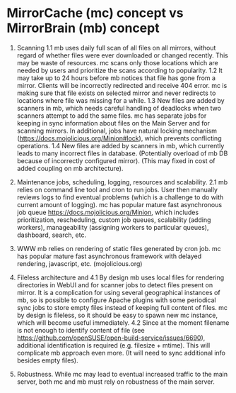 # MirrorCache (mc) concept vs MirrorBrain (mb) concept

1. Scanning
1.1
mb uses daily full scan of all files on all mirrors, without regard of whether files were ever downloaded or changed recently. This may be waste of resources.
mc scans only those locations which are needed by users and prioritize the scans according to popularity.
1.2
It may take up to 24 hours before mb notices that file has gone from a mirror. Clients will be incorrectly redirected and receive 404 error.
mc is making sure that file exists on selected mirror and never redirects to locations where file was missing for a while.
1.3
New files are added by scanners in mb, which needs careful handling of deadlocks when two scanners attempt to add the same files.
mc has separate jobs for keeping in sync information about files on the Main Server and for scanning mirrors. In additional, jobs have natural locking mechanism (https://docs.mojolicious.org/Minion#lock), which prevents conflicting operations.
1.4
New files are added by scanners in mb, which currently leads to many incorrect files in database. (Potentially overload of mb DB because of incorrectly configured mirror).
(This may fixed in cost of added coupling on mb architecture).

2. Maintenance jobs, scheduling, logging, resources and scalability.
2.1
mb relies on command line tool and cron to run jobs. User then manually reviews logs to find eventual problems (which is a challenge to do with current amount of logging).
mc has popular mature fast asynchronous job queue https://docs.mojolicious.org/Minion, which includes prioritization, rescheduling, custom job queues, scalability (adding workers), manageability (assigning workers to particular queues), dashboard, search, etc.

3. WWW
mb relies on rendering of static files generated by cron job.
mc has popular mature fast asynchronous framework with delayed rendering, javascript, etc. (mojolicious.org)

4. Fileless architecture and 
4.1
By design mb uses local files for rendering directories in WebUI and for scanner jobs to detect files present on mirror.
It is a complication for using several geographical instances of mb, so is possible to configure Apache plugins with some periodical sync jobs to store empty files instead of keeping full content of files. 
mc by design is fileless, so it should be easy to spawn new mc instance, which will become useful immediately.
4.2
Since at the moment filename is not enough to identify content of file (see https://github.com/openSUSE/open-build-service/issues/6690), additional identification is required (e.g. filesize + mtime). This will complicate mb approach even more. (It will need to sync additional info besides empty files).

5. Robustness.
While mc may lead to eventual increased traffic to the main server, both mc and mb must rely on robustness of the main server.
